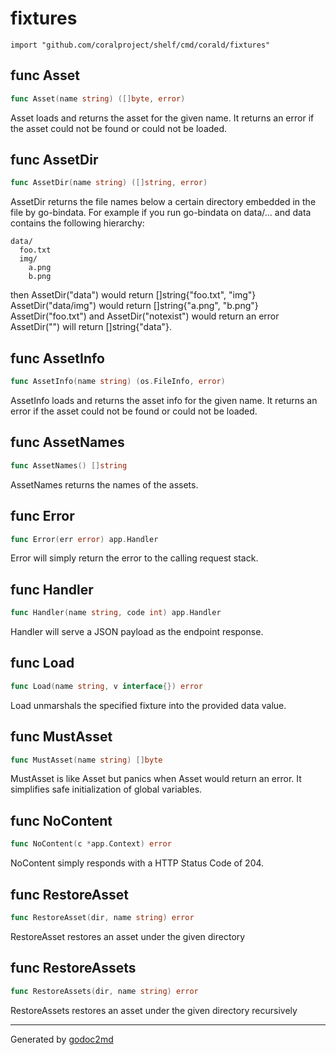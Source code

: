 
# fixtures
    import "github.com/coralproject/shelf/cmd/corald/fixtures"






## func Asset
``` go
func Asset(name string) ([]byte, error)
```
Asset loads and returns the asset for the given name.
It returns an error if the asset could not be found or
could not be loaded.


## func AssetDir
``` go
func AssetDir(name string) ([]string, error)
```
AssetDir returns the file names below a certain
directory embedded in the file by go-bindata.
For example if you run go-bindata on data/... and data contains the
following hierarchy:


	data/
	  foo.txt
	  img/
	    a.png
	    b.png

then AssetDir("data") would return []string{"foo.txt", "img"}
AssetDir("data/img") would return []string{"a.png", "b.png"}
AssetDir("foo.txt") and AssetDir("notexist") would return an error
AssetDir("") will return []string{"data"}.


## func AssetInfo
``` go
func AssetInfo(name string) (os.FileInfo, error)
```
AssetInfo loads and returns the asset info for the given name.
It returns an error if the asset could not be found or
could not be loaded.


## func AssetNames
``` go
func AssetNames() []string
```
AssetNames returns the names of the assets.


## func Error
``` go
func Error(err error) app.Handler
```
Error will simply return the error to the calling request stack.


## func Handler
``` go
func Handler(name string, code int) app.Handler
```
Handler will serve a JSON payload as the endpoint response.


## func Load
``` go
func Load(name string, v interface{}) error
```
Load unmarshals the specified fixture into the provided
data value.


## func MustAsset
``` go
func MustAsset(name string) []byte
```
MustAsset is like Asset but panics when Asset would return an error.
It simplifies safe initialization of global variables.


## func NoContent
``` go
func NoContent(c *app.Context) error
```
NoContent simply responds with a HTTP Status Code of 204.


## func RestoreAsset
``` go
func RestoreAsset(dir, name string) error
```
RestoreAsset restores an asset under the given directory


## func RestoreAssets
``` go
func RestoreAssets(dir, name string) error
```
RestoreAssets restores an asset under the given directory recursively









- - -
Generated by [godoc2md](http://godoc.org/github.com/davecheney/godoc2md)